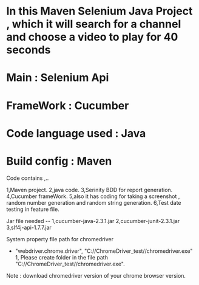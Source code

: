 # In this Maven Selenium Java Project , which it will search for a channel and choose a video to play for 40 seconds
# Main               : Selenium Api
# FrameWork          : Cucumber 
# Code language used : Java
# Build config       : Maven

Code contains ,..

1,Maven project.
2,java code.
3,Serinity BDD for report generation.
4,Cucumber frameWork.
5,also it has coding for taking a screenshot , random number generation and random string generation.
6,Test date testing in feature file.  

Jar file needed --
1,cucumber-java-2.3.1.jar
2,cucumber-junit-2.3.1.jar
3,slf4j-api-1.7.7.jar

System property file path for chromedriver

* "webdriver.chrome.driver", "C://ChromeDriver_test//chromedriver.exe"
1, Please create folder in the file path "C://ChromeDriver_test//chromedriver.exe".

Note : download chromedriver version of your chrome browser version.
